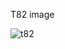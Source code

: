 T82 image


 
 ![t82](https://github.com/user-attachments/assets/1fa946fc-27e2-4783-a09e-85e901ea0961)
